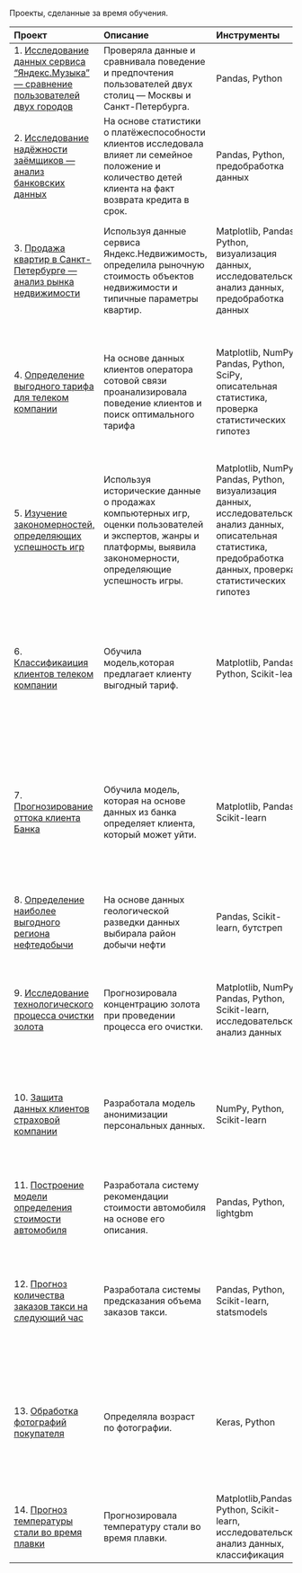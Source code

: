 Проекты, сделанные за время обучения.

| Проект            | Описание                | Инструменты     | Выводы        |
| :----------------- |:----------------|:------------|:-----------------|
|1. <a href="https://github.com/WaterPrima/Portfolio/tree/main/Исследование%20данных%20сервиса%20“Яндекс.Музыка”%20—%20сравнение%20пользователей%20двух%20городов">Исследование данных сервиса “Яндекс.Музыка” — сравнение пользователей двух городов</a>    |Проверяла данные и сравнивала поведение и предпочтения пользователей двух столиц — Москвы и Санкт-Петербурга.| Pandas, Python|Проверила три гипотезы по сравнению музыкальных предподчтений в двух городах.
| 2. <a href="https://github.com/WaterPrima/Portfolio/tree/main/Исследование%20надёжности%20заёмщиков%20—%20анализ%20банковских%20данных">Исследование надёжности заёмщиков — анализ банковских данных</a>    |На основе статистики о платёжеспособности клиентов исследовала влияет ли семейное положение и количество детей клиента на факт возврата кредита в срок.|Pandas, Python, предобработка данных|Выявила закономерности погашения кредита, основываясь на данных о ежемесячном доходе и семейном положении.
|3. <a href="https://github.com/WaterPrima/Portfolio/tree/main/Анализ%20рынка%20недвижимости.%20%20Продажа%20квартир%20в%20Санкт-Петербугре">Продажа квартир в Санкт-Петербурге — анализ рынка недвижимости</a>|Используя данные сервиса Яндекс.Недвижимость, определила рыночную стоимость объектов недвижимости и типичные параметры квартир.|Matplotlib, Pandas, Python, визуализация данных,  исследовательский анализ данных, предобработка данных|Нашла характеристики квартир, которые продают чаще всего. Из чего складывается их стоимость. Влияние размещения объявлений о продаже от времен года, дня недели.
|4. <a href="https://github.com/WaterPrima/Portfolio/tree/main/Определение%20выгодного%20тарифа%20для%20телеком%20компании">Определение выгодного тарифа для телеком компании</a>|На основе данных клиентов оператора сотовой связи проанализировала поведение клиентов и поиск оптимального тарифа|Matplotlib, NumPy, Pandas, Python, SciPy, описательная статистика, проверка статистических гипотез| В течение года пользователи обоих тарифов увеличивают среднюю продолжительность разговоров и количество отправленных сообщений. Клиенты тарифа Ultra тратят больше интернет-трафика.
|5. <a href="https://github.com/WaterPrima/Portfolio/tree/main/Изучение%20закономерностей%2C%20определяющих%20успешность%20игр">Изучение закономерностей, определяющих успешность игр</a>|Используя исторические данные о продажах компьютерных игр, оценки пользователей и экспертов, жанры и платформы, выявила закономерности, определяющие успешность игры.|Matplotlib, NumPy, Pandas, Python, визуализация данных, исследовательский анализ данных, описательная статистика, предобработка данных, проверка статистических гипотез|Проверила 2 гипотезы. Составила портрет игроков с разделением по странам, платформам, жанрам.
|6. <a href="https://github.com/WaterPrima/Portfolio/tree/main/Классификация%20клиентов%20телеком%20компании">Классификаиция клиентов телеком компании</a>|Обучила модель,которая предлагает клиенту выгодный тариф.|Matplotlib, Pandas, Python, Scikit-learn|Обучила три модели. Выбрала модель, которая лучше всего справилась с задачей - RandomForestClassifier. Ее проверила на тестовой выборке + проверка на адекватность: модель можно использовать в работе.
|7. <a href="https://github.com/WaterPrima/Portfolio/tree/main/Прогнозирование%20оттока%20клиента%20Банка">Прогнозирование оттока клиента Банка</a>|Обучила модель, которая на основе данных из банка определяет  клиента, который может уйти.|Matplotlib, Pandas, Scikit-learn|Провела балансировку выборки: увеличение, уменьшение, изменение порогов. Использовала ОНЕ для категориальных данных. Определила лучшую модель. Ее проверила на тестовой выборке + проверка на адекватность: модель можно использовать в работе.
|8. <a href="https://github.com/WaterPrima/Portfolio/tree/main/Определение%20наиболее%20выгодного%20региона%20нефтедобычи">Определение наиболее выгодного региона нефтедобычи</a>|На основе данных геологической  разведки данных выбирала район добычи нефти|Pandas, Scikit-learn, бутстреп| Произвела стандартизацию данных, определила наиболее подходяший район для добычи нефти.
|9. <a href="https://github.com/WaterPrima/Portfolio/tree/main/Исследование%20технологического%20процесса%20очистки%20золота">Исследование технологического процесса очистки золота</a>|Прогнозировала концентрацию золота при проведении процесса его очистки.|Matplotlib, NumPy, Pandas, Python, Scikit-learn, исследовательский анализ данных| Подобрала модель для решения задачи. Выяснила, что концентрация по мере очистки: золота увеличивается значительно, свинца увеличивается, серебро снижается.
|10. <a href="https://github.com/WaterPrima/Portfolio/tree/main/Защита%20данных%20клиентов%20страховой%20компании">Защита данных клиентов страховой компании</a>|Разработала модель анонимизации персональных данных.|NumPy, Python, Scikit-learn| Создала обратимую матрицу, обучила модель - качество обучения после шифрования сохранено. Шифрование можно использовать в работе.
|11. <a href="https://github.com/WaterPrima/Portfolio/tree/main/Построение%20модели%20определения%20стоимости%20автомобиля">Построение модели определения стоимости автомобиля</a>|Разработала систему рекомендации стоимости автомобиля на основе его описания.|Pandas, Python, lightgbm|Обучила модели с помощью ОНЕ и ОЕ. Выбрала модель с лучшим результатом. Модель можно использовать в работе.
|12. <a href="https://github.com/WaterPrima/Portfolio/tree/main/Прогнозирование%20заказов%20такси">Прогноз количества заказов такси на следующий час</a>|Разработала системы предсказания объема заказов такси.|Pandas, Python, Scikit-learn, statsmodels| Подбирала гиперпараметры для 4 моделей - 2 простые и 2 бустинг. Выбрала модель с минимальной RMSE, проверила ее на тесте. Модель пригодна к работе.
|13. <a href="https://github.com/WaterPrima/Portfolio/tree/main/Обработка%20фотографий%20покупателя">Обработка фотографий покупателя</a>|Определяла возраст по фотографии.|Keras, Python| Создала нейросеть архитектуры resnet50. Оценивала ее работу с помощью МАЕ. Результаты МАЕ на тестовой выборке меньше, чем необходимые по условиям проекта. Модель можно использовать в работе.
|14. <a href="https://github.com/WaterPrima/Portfolio/tree/main/Прогноз%20температуры%20стали%20во%20время%20плавки">Прогноз температуры стали во время плавки</a>|Прогнозировала температуру стали во время плавки.|Matplotlib,Pandas, Python, Scikit-learn, исследовательский анализ данных, классификация|


  

